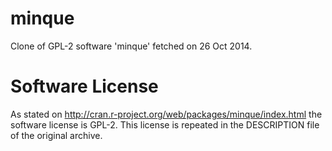 minque
======

Clone of GPL-2 software 'minque' fetched on 26 Oct 2014.  


Software License
================
As stated on http://cran.r-project.org/web/packages/minque/index.html the software license is GPL-2.  This license is repeated in the DESCRIPTION file of the original archive.
